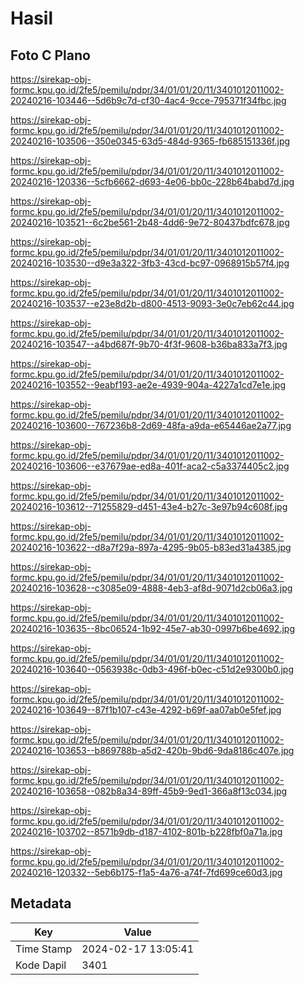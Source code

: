 # Hasil

## Foto C Plano

https://sirekap-obj-formc.kpu.go.id/2fe5/pemilu/pdpr/34/01/01/20/11/3401012011002-20240216-103446--5d6b9c7d-cf30-4ac4-9cce-795371f34fbc.jpg

https://sirekap-obj-formc.kpu.go.id/2fe5/pemilu/pdpr/34/01/01/20/11/3401012011002-20240216-103506--350e0345-63d5-484d-9365-fb685151336f.jpg

https://sirekap-obj-formc.kpu.go.id/2fe5/pemilu/pdpr/34/01/01/20/11/3401012011002-20240216-120336--5cfb6662-d693-4e06-bb0c-228b64babd7d.jpg

https://sirekap-obj-formc.kpu.go.id/2fe5/pemilu/pdpr/34/01/01/20/11/3401012011002-20240216-103521--6c2be561-2b48-4dd6-9e72-80437bdfc678.jpg

https://sirekap-obj-formc.kpu.go.id/2fe5/pemilu/pdpr/34/01/01/20/11/3401012011002-20240216-103530--d9e3a322-3fb3-43cd-bc97-0968915b57f4.jpg

https://sirekap-obj-formc.kpu.go.id/2fe5/pemilu/pdpr/34/01/01/20/11/3401012011002-20240216-103537--e23e8d2b-d800-4513-9093-3e0c7eb62c44.jpg

https://sirekap-obj-formc.kpu.go.id/2fe5/pemilu/pdpr/34/01/01/20/11/3401012011002-20240216-103547--a4bd687f-9b70-4f3f-9608-b36ba833a7f3.jpg

https://sirekap-obj-formc.kpu.go.id/2fe5/pemilu/pdpr/34/01/01/20/11/3401012011002-20240216-103552--9eabf193-ae2e-4939-904a-4227a1cd7e1e.jpg

https://sirekap-obj-formc.kpu.go.id/2fe5/pemilu/pdpr/34/01/01/20/11/3401012011002-20240216-103600--767236b8-2d69-48fa-a9da-e65446ae2a77.jpg

https://sirekap-obj-formc.kpu.go.id/2fe5/pemilu/pdpr/34/01/01/20/11/3401012011002-20240216-103606--e37679ae-ed8a-401f-aca2-c5a3374405c2.jpg

https://sirekap-obj-formc.kpu.go.id/2fe5/pemilu/pdpr/34/01/01/20/11/3401012011002-20240216-103612--71255829-d451-43e4-b27c-3e97b94c608f.jpg

https://sirekap-obj-formc.kpu.go.id/2fe5/pemilu/pdpr/34/01/01/20/11/3401012011002-20240216-103622--d8a7f29a-897a-4295-9b05-b83ed31a4385.jpg

https://sirekap-obj-formc.kpu.go.id/2fe5/pemilu/pdpr/34/01/01/20/11/3401012011002-20240216-103628--c3085e09-4888-4eb3-af8d-9071d2cb06a3.jpg

https://sirekap-obj-formc.kpu.go.id/2fe5/pemilu/pdpr/34/01/01/20/11/3401012011002-20240216-103635--8bc06524-1b92-45e7-ab30-0997b6be4692.jpg

https://sirekap-obj-formc.kpu.go.id/2fe5/pemilu/pdpr/34/01/01/20/11/3401012011002-20240216-103640--0563938c-0db3-496f-b0ec-c51d2e9300b0.jpg

https://sirekap-obj-formc.kpu.go.id/2fe5/pemilu/pdpr/34/01/01/20/11/3401012011002-20240216-103649--87f1b107-c43e-4292-b69f-aa07ab0e5fef.jpg

https://sirekap-obj-formc.kpu.go.id/2fe5/pemilu/pdpr/34/01/01/20/11/3401012011002-20240216-103653--b869788b-a5d2-420b-9bd6-9da8186c407e.jpg

https://sirekap-obj-formc.kpu.go.id/2fe5/pemilu/pdpr/34/01/01/20/11/3401012011002-20240216-103658--082b8a34-89ff-45b9-9ed1-366a8f13c034.jpg

https://sirekap-obj-formc.kpu.go.id/2fe5/pemilu/pdpr/34/01/01/20/11/3401012011002-20240216-103702--8571b9db-d187-4102-801b-b228fbf0a71a.jpg

https://sirekap-obj-formc.kpu.go.id/2fe5/pemilu/pdpr/34/01/01/20/11/3401012011002-20240216-120332--5eb6b175-f1a5-4a76-a74f-7fd699ce60d3.jpg


## Metadata

| Key        | Value               |
| ---------- | ------------------- |
| Time Stamp | 2024-02-17 13:05:41 |
| Kode Dapil | 3401                |



